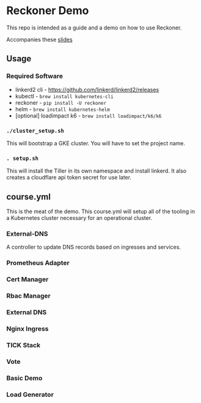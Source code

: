 # Reckoner Demo

This repo is intended as a guide and a demo on how to use Reckoner.

Accompanies these [slides](https://sudermanjr.com/slides/reckoner)

## Usage

### Required Software

* linkerd2 cli - https://github.com/linkerd/linkerd2/releases
* kubectl - `brew install kubernetes-cli`
* reckoner - `pip install -U reckoner`
* helm - `brew install kubernetes-helm`
* [optional] loadimpact k6 - `brew install loadimpact/k6/k6`

### `./cluster_setup.sh`

This will bootstrap a GKE cluster.  You will have to set the project name.

### `. setup.sh`

This will install the Tiller in its own namespace and install linkerd. It also creates a cloudflare api token secret for use later.

## course.yml

This is the meat of the demo.  This course.yml will setup all of the tooling in a Kubernetes cluster necessary for an operational cluster.

### External-DNS

A controller to update DNS records based on ingresses and services.

### Prometheus Adapter

### Cert Manager

### Rbac Manager

### External DNS

### Nginx Ingress

### TICK Stack

### Vote

### Basic Demo

### Load Generator
